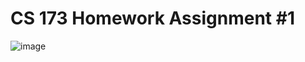 # CS 173 Homework Assignment #1

![image](https://user-images.githubusercontent.com/43687571/115188471-d346b900-a099-11eb-9ebd-6507b8b2e903.png)
